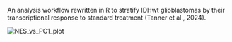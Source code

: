 An analysis workflow rewritten in R to stratify IDHwt glioblastomas by their transcriptional response to standard treatment (Tanner et al., 2024).

![NES_vs_PC1_plot](https://github.com/user-attachments/assets/a4fafa18-7c90-47ac-a0ac-73e2eb1cd912)
